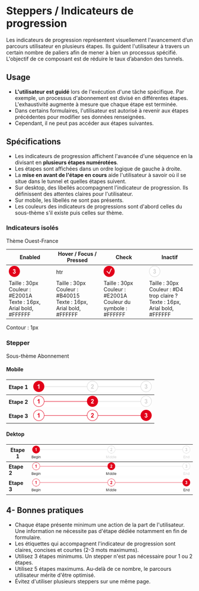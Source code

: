 # Steppers / Indicateurs de progression


Les indicateurs de progression représentent visuellement l'avancement d’un parcours utilisateur en plusieurs étapes. Ils guident l'utilisateur à travers un certain nombre de paliers afin de mener à bien un processus spécifié. L'objectif de ce composant est de réduire le taux d’abandon des tunnels.


## Usage

- **L'utilisateur est guidé** lors de l'exécution d'une tâche spécifique. Par exemple, un processus d'abonnement est divisé en différentes étapes. L'exhaustivité augmente à mesure que chaque étape est terminée.
- Dans certains formulaires, l'utilisateur est autorisé à revenir aux étapes précédentes pour modifier ses données renseignées.
- Cependant, il ne peut pas accéder aux étapes suivantes.


## Spécifications

- Les indicateurs de progression affichent l'avancée d'une séquence en la divisant en **plusieurs étapes numérotées**.
- Les étapes sont affichées dans un ordre logique de gauche à droite.
- La **mise en avant de l'étape en cours** aide l'utilisateur à savoir où il se situe dans le tunnel et quelles étapes suivent.
- Sur desktop, des libellés accompagnent l'indicateur de progression. Ils définissent des attentes claires pour l'utilisateur.
- Sur mobile, les libellés ne sont pas présents.
- Les couleurs des indicateurs de progressions sont d'abord celles du sous-thème s'il existe puis celles sur thème.

### Indicateurs isolés
Thème Ouest-France

Enabled | Hover / Focus / Pressed | Check | Inactif
------------ | ------------- | ------------- | ------------- |
![stepper__bubbles__active](design/stepper__bubbles__active.png)| htr | ![stepper__bubbles__check](design/stepper__bubbles__check.png) | ![stepper__bubbles__disabled](design/stepper__bubbles__disabled.png)
Taille : 30px <br> Couleur : #E2001A <br> Texte : 16px, Arial bold, #FFFFFF | Taille : 30px  <br> Couleur : #B40015 <br> Texte : 16px, Arial bold, #FFFFFF | Taille : 30px <br> Couleur : #E2001A <br> Couleur du symbole : #FFFFFF | Taille : 30px <br> Couleur : #D4 trop claire ? <br> Texte : 16px, Arial bold, #FFFFFF


Contour : 1px
### Stepper
Sous-thème Abonnement

#### Mobile

**Etape 1** | ![without-label__step__1](design/without-label__step__1.png)
------------ | -------------
**Etape 2** | ![without-label__step__2](design/without-label__step__2.png)
**Etape 3** | ![without-label__step__3](design/without-label__step__3.png)


#### Dektop

**Etape 1** | ![default__step__1](design/default__step__1.png)
------------ | -------------
**Etape 2** | ![default__step__2](design/default__step__2.png)
**Etape 3** | ![default__step__3](design/default__step__3.png)


## 4- Bonnes pratiques

- Chaque étape présente minimum une action de la part de l'utilisateur. Une information ne nécessite pas d'étape dédiée notamment en fin de formulaire.
- Les étiquettes qui accompagnent l'indicateur de progression sont claires, concises et courtes (2-3 mots maximums).
- Utilisez 3 étapes minimums. Un stepper n'est pas nécessaire pour 1 ou 2 étapes.
- Utilisez 5 étapes maximums. Au-delà de ce nombre, le parcours utilisateur mérite d'être optimisé.
- Évitez d'utiliser plusieurs steppers sur une même page.
